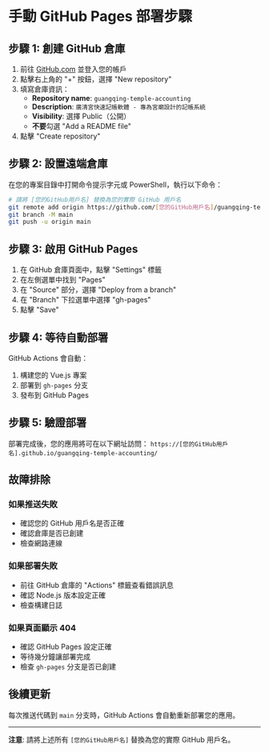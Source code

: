 # 手動 GitHub Pages 部署步驟

## 步驟 1: 創建 GitHub 倉庫

1. 前往 [GitHub.com](https://github.com) 並登入您的帳戶
2. 點擊右上角的 "+" 按鈕，選擇 "New repository"
3. 填寫倉庫資訊：
   - **Repository name**: `guangqing-temple-accounting`
   - **Description**: `廣清宮快速記帳軟體 - 專為宮廟設計的記帳系統`
   - **Visibility**: 選擇 Public（公開）
   - **不要**勾選 "Add a README file"
4. 點擊 "Create repository"

## 步驟 2: 設置遠端倉庫

在您的專案目錄中打開命令提示字元或 PowerShell，執行以下命令：

```bash
# 請將 [您的GitHub用戶名] 替換為您的實際 GitHub 用戶名
git remote add origin https://github.com/[您的GitHub用戶名]/guangqing-temple-accounting.git
git branch -M main
git push -u origin main
```

## 步驟 3: 啟用 GitHub Pages

1. 在 GitHub 倉庫頁面中，點擊 "Settings" 標籤
2. 在左側選單中找到 "Pages"
3. 在 "Source" 部分，選擇 "Deploy from a branch"
4. 在 "Branch" 下拉選單中選擇 "gh-pages"
5. 點擊 "Save"

## 步驟 4: 等待自動部署

GitHub Actions 會自動：
1. 構建您的 Vue.js 專案
2. 部署到 `gh-pages` 分支
3. 發布到 GitHub Pages

## 步驟 5: 驗證部署

部署完成後，您的應用將可在以下網址訪問：
`https://[您的GitHub用戶名].github.io/guangqing-temple-accounting/`

## 故障排除

### 如果推送失敗
- 確認您的 GitHub 用戶名是否正確
- 確認倉庫是否已創建
- 檢查網路連線

### 如果部署失敗
- 前往 GitHub 倉庫的 "Actions" 標籤查看錯誤訊息
- 確認 Node.js 版本設定正確
- 檢查構建日誌

### 如果頁面顯示 404
- 確認 GitHub Pages 設定正確
- 等待幾分鐘讓部署完成
- 檢查 `gh-pages` 分支是否已創建

## 後續更新

每次推送代碼到 `main` 分支時，GitHub Actions 會自動重新部署您的應用。

---

**注意**: 請將上述所有 `[您的GitHub用戶名]` 替換為您的實際 GitHub 用戶名。
